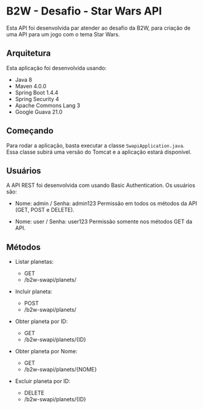 B2W - Desafio - Star Wars API
==================================================

Esta API foi desenvolvida par atender ao desafio da B2W, para criação de uma API para um jogo com o tema Star Wars.

Arquitetura
-----------

Esta aplicação foi desenvolvida usando:

* Java 8
* Maven 4.0.0
* Spring Boot 1.4.4
* Spring Security 4
* Apache Commons Lang 3
* Google Guava 21.0


Começando
---------------

Para rodar a aplicação, basta executar a classe `SwapiApplication.java`. Essa classe subirá uma versão do Tomcat e a aplicação estará disponível.

Usuários
------------------

A API REST foi desenvolvida com usando Basic Authentication. Os usuários são:

* Nome: admin / Senha: admin123
  Permissão em todos os métodos da API (GET, POST e DELETE).
 
* Nome: user / Senha: user123
  Permissão somente nos métodos GET da API.

Métodos
------------------

* Listar planetas: 
  - GET
  - /b2w-swapi/planets/

* Incluir planeta: 
  - POST
  - /b2w-swapi/planets/

* Obter planeta por ID: 
  - GET
  - /b2w-swapi/planets/{ID}

* Obter planeta por Nome: 
  - GET
  - /b2w-swapi/planets/{NOME}

* Excluir planeta por ID: 
  - DELETE
  - /b2w-swapi/planets/{ID}
